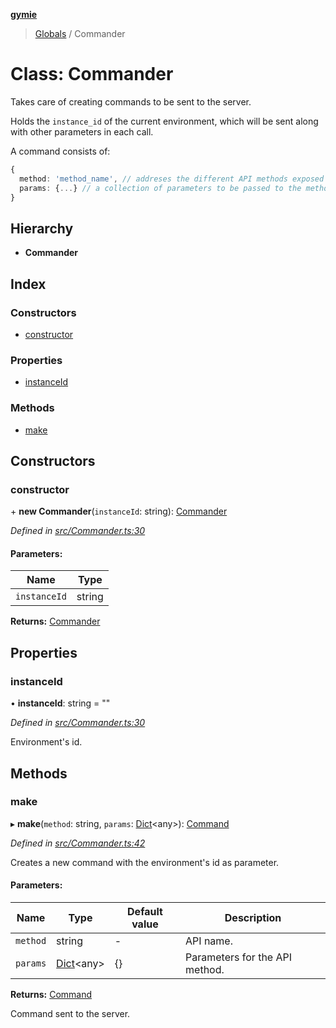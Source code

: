 **[gymie](../README.md)**

> [Globals](../globals.md) / Commander

# Class: Commander

Takes care of creating commands to be sent to the server.

Holds the `instance_id` of the current environment, which will be
sent along with other parameters in each call.

A command consists of:
```ts
{
  method: 'method_name', // addreses the different API methods exposed by the server
  params: {...} // a collection of parameters to be passed to the method API
}
```

## Hierarchy

* **Commander**

## Index

### Constructors

* [constructor](commander.md#constructor)

### Properties

* [instanceId](commander.md#instanceid)

### Methods

* [make](commander.md#make)

## Constructors

### constructor

\+ **new Commander**(`instanceId`: string): [Commander](commander.md)

*Defined in [src/Commander.ts:30](https://github.com/jscriptcoder/Gymie-Client/blob/89194c5/src/Commander.ts#L30)*

#### Parameters:

Name | Type |
------ | ------ |
`instanceId` | string |

**Returns:** [Commander](commander.md)

## Properties

### instanceId

•  **instanceId**: string = ""

*Defined in [src/Commander.ts:30](https://github.com/jscriptcoder/Gymie-Client/blob/89194c5/src/Commander.ts#L30)*

Environment's id.

## Methods

### make

▸ **make**(`method`: string, `params`: [Dict](../globals.md#dict)\<any>): [Command](../interfaces/command.md)

*Defined in [src/Commander.ts:42](https://github.com/jscriptcoder/Gymie-Client/blob/89194c5/src/Commander.ts#L42)*

Creates a new command with the environment's id as parameter.

#### Parameters:

Name | Type | Default value | Description |
------ | ------ | ------ | ------ |
`method` | string | - | API name. |
`params` | [Dict](../globals.md#dict)\<any> | {} | Parameters for the API method. |

**Returns:** [Command](../interfaces/command.md)

Command sent to the server.
